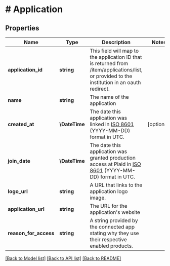 # # Application

## Properties

Name | Type | Description | Notes
------------ | ------------- | ------------- | -------------
**application_id** | **string** | This field will map to the application ID that is returned from /item/applications/list, or provided to the institution in an oauth redirect. |
**name** | **string** | The name of the application |
**created_at** | **\DateTime** | The date this application was linked in [ISO 8601](https://wikipedia.org/wiki/ISO_8601) (YYYY-MM-DD) format in UTC. | [optional]
**join_date** | **\DateTime** | The date this application was granted production access at Plaid in [ISO 8601](https://wikipedia.org/wiki/ISO_8601) (YYYY-MM-DD) format in UTC. |
**logo_url** | **string** | A URL that links to the application logo image. |
**application_url** | **string** | The URL for the application&#39;s website |
**reason_for_access** | **string** | A string provided by the connected app stating why they use their respective enabled products. |

[[Back to Model list]](../../README.md#models) [[Back to API list]](../../README.md#endpoints) [[Back to README]](../../README.md)
